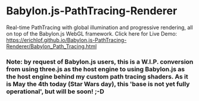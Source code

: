 # Babylon.js-PathTracing-Renderer
Real-time PathTracing with global illumination and progressive rendering, all on top of the Babylon.js WebGL framework. Click here for Live Demo: https://erichlof.github.io/Babylon.js-PathTracing-Renderer/Babylon_Path_Tracing.html
<br>
<h3> Note: by request of Babylon.js users, this is a W.I.P. conversion from using three.js as the host engine to using Babylon.js as the host engine behind my custom path tracing shaders.  As it is May the 4th today (Star Wars day), this 'base is not yet fully operational', but will be soon! ;-D </h3>
